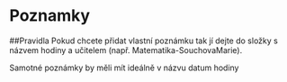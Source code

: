 # Poznamky

##Pravidla
Pokud chcete přidat vlastní poznámku tak jí dejte do složky s názvem hodiny a učitelem (např. Matematika-SouchovaMarie). 

Samotné poznámky by měli mít ideálně v názvu datum hodiny
